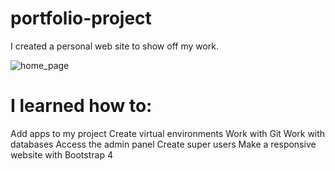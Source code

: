 # portfolio-project

I created a personal web site to show off my work.

![home_page](https://github.com/Vorobevaa/portfolio-project/issues/10#issue-674135429)


# I learned how to: 

Add apps to my project
Create virtual environments
Work with Git
Work with databases
Access the admin panel
Create super users
Make a responsive website with Bootstrap 4
